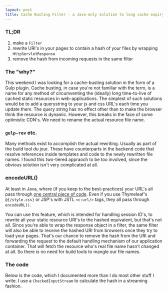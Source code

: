```yaml
---
layout: post
title: Cache Busting Filter - a Java-only solution to long cache expiry
---
```


### TL;DR
1. make a `Filter`
2. rewrite URI's in your pages to contain a hash of your files by wrapping `HttpServletResponse`
3. remove the hash from incoming requests in the same filter 

### The "why?"
This weekend I was looking for a cache-busting solution in the form of a Gulp plugin. Cache busting, in case you're not familiar with the term, is a name for any method of circumventing the (ideally) long time-to-live of cached static resources in web-applications. The simplest of such solutions would be to add a querystring to your js and css URL's each time you update them. The query string has no effect other than to make the browser think the resource is dynamic. However, this breaks in the face of some optimistic CDN's. We need to rename the actual resource file name.

### `gulp-rev` etc.
Many methods exist to accomplish the actual rewriting. Usually as part of the build tool du jour. These have counterparts in the backend code that resolve references inside templates and code to the newly rewritten file names. I found this two-tiered appraoch to be too involved, since the obvious solution isn't very complicated at all. 

### encodeURL()
At least in Java, where (if you keep to the best-practices) your URL's all pass through [one central piece of code](https://docs.oracle.com/javaee/6/api/javax/servlet/http/HttpServletResponse.html#encodeURL(java.lang.String)). Even if you use Thymeleaf's `@{/style.css}` or JSP's with JSTL `<c:url/>` tags, they all pass through `encodeURL()`.

You can use this feature, which is intended for handling session ID's, to rewrite all your static resource URI's to the hashed equivalent, but that's not all. Since you're able to wrap the response object in a filter, the same filter will also be able to receive the hashed URI from browsers once they try to load your pages. That's our chance to remove the hash from the URI and forwarding the request to the default handling mechanism of our application container. That will fetch the resource who's real file name hasn't changed at all. So there is no need for build tools to mangle our file names.

### The code
Below is the code, which I documented more than I do most other stuff I write. I use a `CheckedInputStream` to calculate the hash in a streaming fashion.

<script src="https://gist.github.com/arienkock/c0a236aad1ed7e31f134.js"></script>
